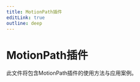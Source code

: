```yaml
---
title: MotionPath插件
editLink: true
outline: deep
---
```


# MotionPath插件

此文件将包含MotionPath插件的使用方法与应用案例。 